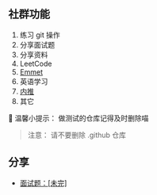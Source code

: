 ## 社群功能
1. 练习 git 操作
2. 分享面试题
3. 分享资料
4. LeetCode
5. [Emmet](https://geek-docs.com/vscode/vscode-tutorials/vscode-emmet-support.html)
5. 英语学习
6. [内推](https://github.com/hehshe/internal-recommendation)
7. 其它

 🤔 温馨小提示： 做测试的仓库记得及时删除喵

> 注意： 请不要删除 .github 仓库

## 分享
- [面试题：[未完]](https://github.com/hehshe/interview-question/blob/main/%E9%9D%A2%E8%AF%95%E4%B8%93%E5%88%B7.md)
